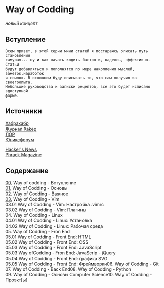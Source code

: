 <!--
File          : README_ru.md

Created       : Fri 10 Jul 2015 18:46:49
Last Modified : Sat 11 Jul 2015 00:03:32
Maintainer    : sharlaran
-->


# Way of Codding #
_новый концепт_

## Вступление ##
    Всем привет, в этой серии мини статей я постараюсь описать путь становления
    самурая... ну и как начать кодить быстро и, надеюсь, эффективно.  Статьи
    будут добавляться и пополнятся по мере накопления мыслей, заметок,наработок
    и ссылок. В основном буду описывать то, что сам получил из своегоопыта.
    Небольшие руководства и записки рецептов, все это будет исписано вдоступной
    форме.

## Источники ##
[Хабрахабр](http://habrahabr.ru/)  
[Журнал Xakep](https://xakep.ru/)  
[ЛОР](http://www.linux.org.ru/)  
[Юниксфорум](http://unixforum.org/)  

[Hacker's News](https://news.ycombinator.com/)  
[Phrack Magazine](http://www.phrack.org/)  

## Содержание ##
[00.](README_ru.md) Way of codding - Вступление  
[01.](./src/ru/01.md) Way of Codding - Основы  
[02.](./src/ru/02.md) Way of Codding - Важное  
[03.](./src/ru/03.md) Way of Codding - Vim   
    03.01 Way of Codding - Vim: Настройка .vimrc  
    03.02 Way of Codding - Vim: Плагины  
04. Way of Codding - Linux  
    04.01 Way of Codding - Linux: Установка  
    04.02 Way of Codding - Linux: Рабочая среда  
05. Way of Codding - Fron End  
    05.01 Way of Codding - Front End: HTML  
    05.02 Way of Codding - Front End: CSS  
    05.03 Way of Codding - Front End: JavaScript  
        05.03 Way ofCodding - Fron End: JavaScrip - jQuery  
    05.04 Way of Codding - Front End: графика SVG  
    05.05 Way of Codding - Front End: Фреймворки06. Way of Codding - Git  
07. Way of Codding - Back End08. Way of Codding - Python  
09. Way of Codding - Основы Computer Science10. Way of Codding - Проэкт[ы]  

